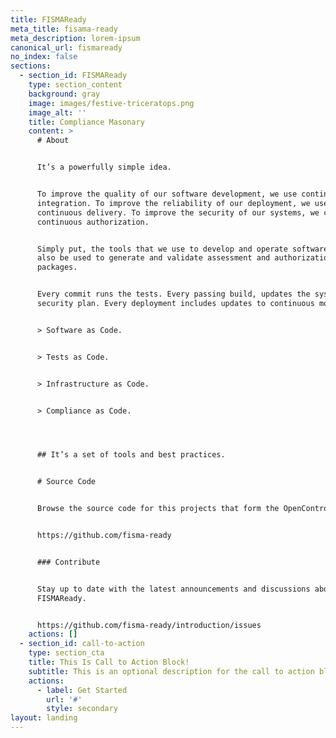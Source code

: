 ```yaml
---
title: FISMAReady
meta_title: fisama-ready
meta_description: lorem-ipsum
canonical_url: fismaready
no_index: false
sections:
  - section_id: FISMAReady
    type: section_content
    background: gray
    image: images/festive-triceratops.png
    image_alt: ''
    title: Compliance Masonary
    content: >
      # About


      It’s a powerfully simple idea.


      To improve the quality of our software development, we use continuous
      integration. To improve the reliability of our deployment, we use
      continuous delivery. To improve the security of our systems, we can use
      continuous authorization.


      Simply put, the tools that we use to develop and operate software, should
      also be used to generate and validate assessment and authorization
      packages.


      Every commit runs the tests. Every passing build, updates the system
      security plan. Every deployment includes updates to continuous monitoring.


      > Software as Code.


      > Tests as Code.


      > Infrastructure as Code.


      > Compliance as Code.




      ## It’s a set of tools and best practices.


      # Source Code


      Browse the source code for this projects that form the OpenControl.


      https://github.com/fisma-ready


      ### Contribute


      Stay up to date with the latest announcements and discussions about 
      FISMAReady.


      https://github.com/fisma-ready/introduction/issues
    actions: []
  - section_id: call-to-action
    type: section_cta
    title: This Is Call to Action Block!
    subtitle: This is an optional description for the call to action block.
    actions:
      - label: Get Started
        url: '#'
        style: secondary
layout: landing
---
```


